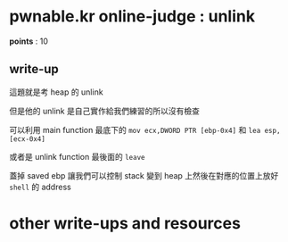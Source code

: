 # pwnable.kr online-judge : unlink

**points** : 10

## write-up

這題就是考 heap 的 unlink

但是他的 unlink 是自己實作給我們練習的所以沒有檢查

可以利用 main function 最底下的 `mov ecx,DWORD PTR [ebp-0x4]` 和 `lea esp,[ecx-0x4]`

或者是 unlink function 最後面的 `leave`

蓋掉 saved ebp 讓我們可以控制 stack 變到 heap 上然後在對應的位置上放好 `shell` 的 address

# other write-ups and resources

